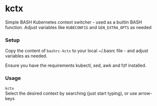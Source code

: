 # kctx
Simple BASH Kubernetes context switcher - used as a builtin BASH function.
Adjust variables like `KUBECONFIG` and `GEN_EXTRA_OPTS` as needed

### Setup
Copy the content of `bashrc-kctx` to your local ~/.basrc file - and adjust variables as needed.

Ensure you have the requirements kubectl, sed, awk and fzf installed.

### Usage
`kctx`  
Select the desired context by searching (just start typing), or use arrow-keys
